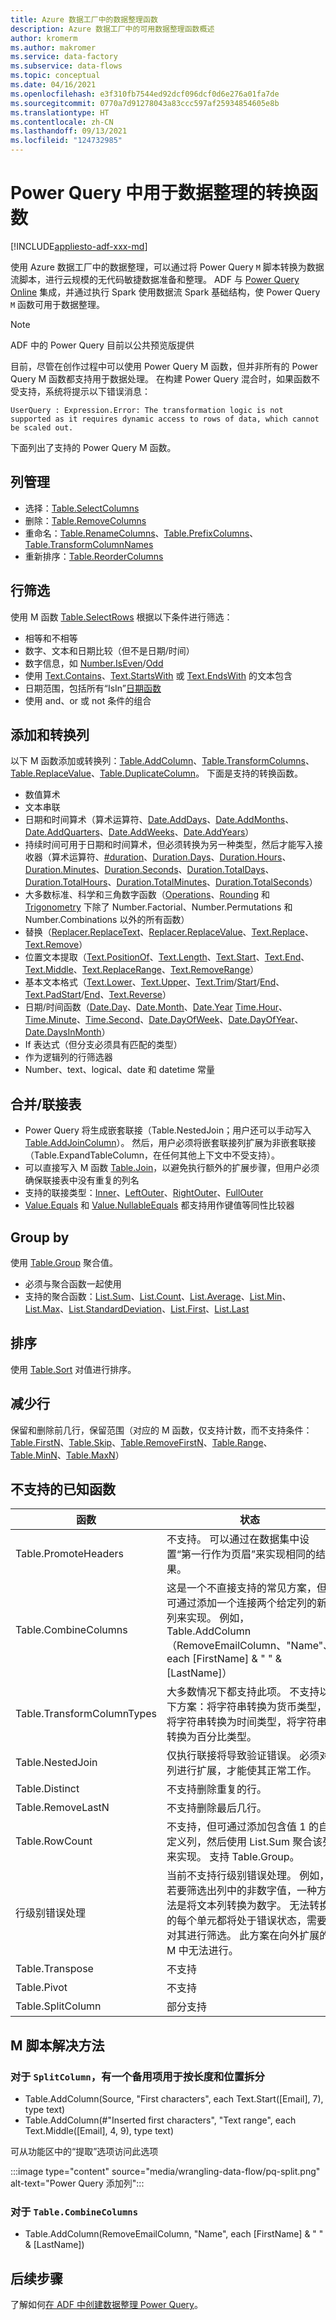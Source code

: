 ```yaml
---
title: Azure 数据工厂中的数据整理函数
description: Azure 数据工厂中的可用数据整理函数概述
author: kromerm
ms.author: makromer
ms.service: data-factory
ms.subservice: data-flows
ms.topic: conceptual
ms.date: 04/16/2021
ms.openlocfilehash: e3f310fb7544ed92dcf096dcf0d6e276a01fa7de
ms.sourcegitcommit: 0770a7d91278043a83ccc597af25934854605e8b
ms.translationtype: HT
ms.contentlocale: zh-CN
ms.lasthandoff: 09/13/2021
ms.locfileid: "124732985"
---
```

# <a name="transformation-functions-in-power-query-for-data-wrangling"></a>Power Query 中用于数据整理的转换函数

[!INCLUDE[appliesto-adf-xxx-md](includes/appliesto-adf-xxx-md.md)]

使用 Azure 数据工厂中的数据整理，可以通过将 Power Query ```M``` 脚本转换为数据流脚本，进行云规模的无代码敏捷数据准备和整理。 ADF 与 [Power Query Online](/powerquery-m/power-query-m-reference) 集成，并通过执行 Spark 使用数据流 Spark 基础结构，使 Power Query ```M``` 函数可用于数据整理。 

> [!NOTE]
> ADF 中的 Power Query 目前以公共预览版提供

目前，尽管在创作过程中可以使用 Power Query M 函数，但并非所有的 Power Query M 函数都支持用于数据处理。 在构建 Power Query 混合时，如果函数不受支持，系统将提示以下错误消息：

`UserQuery : Expression.Error: The transformation logic is not supported as it requires dynamic access to rows of data, which cannot be scaled out.`

下面列出了支持的 Power Query M 函数。

## <a name="column-management"></a>列管理

* 选择：[Table.SelectColumns](/powerquery-m/table-selectcolumns)
* 删除：[Table.RemoveColumns](/powerquery-m/table-removecolumns)
* 重命名：[Table.RenameColumns](/powerquery-m/table-renamecolumns)、[Table.PrefixColumns](/powerquery-m/table-prefixcolumns)、[Table.TransformColumnNames](/powerquery-m/table-transformcolumnnames)
* 重新排序：[Table.ReorderColumns](/powerquery-m/table-reordercolumns)

## <a name="row-filtering"></a>行筛选

使用 M 函数 [Table.SelectRows](/powerquery-m/table-selectrows) 根据以下条件进行筛选：

* 相等和不相等
* 数字、文本和日期比较（但不是日期/时间）
* 数字信息，如 [Number.IsEven](/powerquery-m/number-iseven)/[Odd](/powerquery-m/number-iseven)
* 使用 [Text.Contains](/powerquery-m/text-contains)、[Text.StartsWith](/powerquery-m/text-startswith) 或 [Text.EndsWith](/powerquery-m/text-endswith) 的文本包含
* 日期范围，包括所有“IsIn”[日期函数](/powerquery-m/date-functions) 
* 使用 and、or 或 not 条件的组合

## <a name="adding-and-transforming-columns"></a>添加和转换列

以下 M 函数添加或转换列：[Table.AddColumn](/powerquery-m/table-addcolumn)、[Table.TransformColumns](/powerquery-m/table-transformcolumns)、[Table.ReplaceValue](/powerquery-m/table-replacevalue)、[Table.DuplicateColumn](/powerquery-m/table-duplicatecolumn)。 下面是支持的转换函数。

* 数值算术
* 文本串联
* 日期和时间算术（算术运算符、[Date.AddDays](/powerquery-m/date-adddays)、[Date.AddMonths](/powerquery-m/date-addmonths)、[Date.AddQuarters](/powerquery-m/date-addquarters)、[Date.AddWeeks](/powerquery-m/date-addweeks)、[Date.AddYears](/powerquery-m/date-addyears)）
* 持续时间可用于日期和时间算术，但必须转换为另一种类型，然后才能写入接收器（算术运算符、[#duration](/powerquery-m/sharpduration)、[Duration.Days](/powerquery-m/duration-days)、[Duration.Hours](/powerquery-m/duration-hours)、[Duration.Minutes](/powerquery-m/duration-minutes)、[Duration.Seconds](/powerquery-m/duration-seconds)、[Duration.TotalDays](/powerquery-m/duration-totaldays)、[Duration.TotalHours](/powerquery-m/duration-totalhours)、[Duration.TotalMinutes](/powerquery-m/duration-totalminutes)、[Duration.TotalSeconds](/powerquery-m/duration-totalseconds)）    
* 大多数标准、科学和三角数字函数（[Operations](/powerquery-m/number-functions#operations)、[Rounding](/powerquery-m/number-functions#rounding) 和 [Trigonometry](/powerquery-m/number-functions#trigonometry) 下除了 Number.Factorial、Number.Permutations 和 Number.Combinations 以外的所有函数）
* 替换（[Replacer.ReplaceText](/powerquery-m/replacer-replacetext)、[Replacer.ReplaceValue](/powerquery-m/replacer-replacevalue)、[Text.Replace](/powerquery-m/text-replace)、[Text.Remove](/powerquery-m/text-remove)）
* 位置文本提取（[Text.PositionOf](/powerquery-m/text-positionof)、[Text.Length](/powerquery-m/text-length)、[Text.Start](/powerquery-m/text-start)、[Text.End](/powerquery-m/text-end)、[Text.Middle](/powerquery-m/text-middle)、[Text.ReplaceRange](/powerquery-m/text-replacerange)、[Text.RemoveRange](/powerquery-m/text-removerange)）
* 基本文本格式（[Text.Lower](/powerquery-m/text-lower)、[Text.Upper](/powerquery-m/text-upper)、[Text.Trim](/powerquery-m/text-trim)/[Start](/powerquery-m/text-trimstart)/[End](/powerquery-m/text-trimend)、[Text.PadStart](/powerquery-m/text-padstart)/[End](/powerquery-m/text-padend)、[Text.Reverse](/powerquery-m/text-reverse)）
* 日期/时间函数（[Date.Day](/powerquery-m/date-day)、[Date.Month](/powerquery-m/date-month)、[Date.Year](/powerquery-m/date-year) [Time.Hour](/powerquery-m/time-hour)、[Time.Minute](/powerquery-m/time-minute)、[Time.Second](/powerquery-m/time-second)、[Date.DayOfWeek](/powerquery-m/date-dayofweek)、[Date.DayOfYear](/powerquery-m/date-dayofyear)、[Date.DaysInMonth](/powerquery-m/date-daysinmonth)）
* If 表达式（但分支必须具有匹配的类型）
* 作为逻辑列的行筛选器
* Number、text、logical、date 和 datetime 常量

## <a name="mergingjoining-tables"></a>合并/联接表

* Power Query 将生成嵌套联接（Table.NestedJoin；用户还可以手动写入 [Table.AddJoinColumn](/powerquery-m/table-addjoincolumn)）。
    然后，用户必须将嵌套联接列扩展为非嵌套联接（Table.ExpandTableColumn，在任何其他上下文中不受支持）。
* 可以直接写入 M 函数 [Table.Join](/powerquery-m/table-join)，以避免执行额外的扩展步骤，但用户必须确保联接表中没有重复的列名
* 支持的联接类型：[Inner](/powerquery-m/joinkind-inner)、[LeftOuter](/powerquery-m/joinkind-leftouter)、[RightOuter](/powerquery-m/joinkind-rightouter)、[FullOuter](/powerquery-m/joinkind-fullouter)
* [Value.Equals](/powerquery-m/value-equals) 和 [Value.NullableEquals](/powerquery-m/value-nullableequals) 都支持用作键值等同性比较器

## <a name="group-by"></a>Group by

使用 [Table.Group](/powerquery-m/table-group) 聚合值。
* 必须与聚合函数一起使用
* 支持的聚合函数：[List.Sum](/powerquery-m/list-sum)、[List.Count](/powerquery-m/list-count)、[List.Average](/powerquery-m/list-average)、[List.Min](/powerquery-m/list-min)、[List.Max](/powerquery-m/list-max)、[List.StandardDeviation](/powerquery-m/list-standarddeviation)、[List.First](/powerquery-m/list-first)、[List.Last](/powerquery-m/list-last)

## <a name="sorting"></a>排序

使用 [Table.Sort](/powerquery-m/table-sort) 对值进行排序。

## <a name="reducing-rows"></a>减少行

保留和删除前几行，保留范围（对应的 M 函数，仅支持计数，而不支持条件：[Table.FirstN](/powerquery-m/table-firstn)、[Table.Skip](/powerquery-m/table-skip)、[Table.RemoveFirstN](/powerquery-m/table-removefirstn)、[Table.Range](/powerquery-m/table-range)、[Table.MinN](/powerquery-m/table-minn)、[Table.MaxN](/powerquery-m/table-maxn)）

## <a name="known-unsupported-functions"></a>不支持的已知函数

| 函数 | 状态 |
| -- | -- |
| Table.PromoteHeaders | 不支持。 可以通过在数据集中设置“第一行作为页眉”来实现相同的结果。 |
| Table.CombineColumns | 这是一个不直接支持的常见方案，但可通过添加一个连接两个给定列的新列来实现。  例如，Table.AddColumn（RemoveEmailColumn、"Name"、each [FirstName] & " " & [LastName]） |
| Table.TransformColumnTypes | 大多数情况下都支持此项。 不支持以下方案：将字符串转换为货币类型，将字符串转换为时间类型，将字符串转换为百分比类型。 |
| Table.NestedJoin | 仅执行联接将导致验证错误。 必须对列进行扩展，才能使其正常工作。 |
| Table.Distinct | 不支持删除重复的行。 |
| Table.RemoveLastN | 不支持删除最后几行。 |
| Table.RowCount | 不支持，但可通过添加包含值 1 的自定义列，然后使用 List.Sum 聚合该列来实现。 支持 Table.Group。 | 
| 行级别错误处理 | 当前不支持行级别错误处理。 例如，若要筛选出列中的非数字值，一种方法是将文本列转换为数字。 无法转换的每个单元都将处于错误状态，需要对其进行筛选。 此方案在向外扩展的 M 中无法进行。 |
| Table.Transpose | 不支持 |
| Table.Pivot | 不支持 |
| Table.SplitColumn | 部分支持 |

## <a name="m-script-workarounds"></a>M 脚本解决方法

### <a name="for-splitcolumn-there-is-an-alternate-for-split-by-length-and-by-position"></a>对于 ```SplitColumn```，有一个备用项用于按长度和位置拆分

* Table.AddColumn(Source, "First characters", each Text.Start([Email], 7), type text)
* Table.AddColumn(#"Inserted first characters", "Text range", each Text.Middle([Email], 4, 9), type text)

可从功能区中的“提取”选项访问此选项

:::image type="content" source="media/wrangling-data-flow/pq-split.png" alt-text="Power Query 添加列":::

### <a name="for-tablecombinecolumns"></a>对于 ```Table.CombineColumns```

* Table.AddColumn(RemoveEmailColumn, "Name", each [FirstName] & " " & [LastName])


## <a name="next-steps"></a>后续步骤

了解如何[在 ADF 中创建数据整理 Power Query](wrangling-tutorial.md)。
